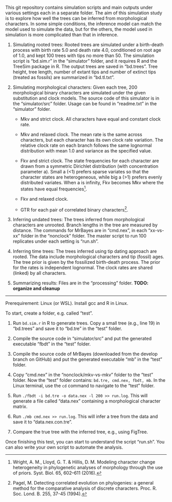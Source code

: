 This git repository contains simulation scripts and main outputs under various settings each in a separate folder.  The aim of this simulation study is to explore how well the trees can be inferred from morphological characters. In some simple conditions, the inference model can match the model used to simulate the data, but for the others, the model used in simulation is more complicated than that in inference.

1. Simulating rooted trees: 
Rooted trees are simulated under a birth-death process with birth rate 5.0 and death rate 4.0, conditioned on root age of 1.0, and kept 100 trees with tips no more than 50. 
The simulation script is “bd.sim.r” in the “simulator” folder, and it requires R and the TreeSim package in R. The output trees are saved in “bd.trees”. Tree height, tree length, number of extant tips and number of extinct tips (treated as fossils) are summarized in “bd.tl.txt”. 

2. Simulating morphological characters: 
Given each tree, 200 morphological binary characters are simulated under the given substitution and clock models. 
The source code of this simulator is in the “simulator/src” folder.  Usage can be found in “readme.txt” in the “simulator” folder.

   - Mkv and strict clock. All characters have equal and constant clock rate.

   - Mkv and relaxed clock. The mean rate is the same across characters, but each character has its own clock rate variation. The relative clock rate on each branch follows the same lognormal distribution with mean 1.0 and variance as the specified value.

   - Fkv and strict clock. The state frequencies for each character are drawn from a symmetric Dirichlet distribution (with concentration parameter a). Small a (<1) prefers sparse variates so that the character states are heterogeneous, while big a (>1) prefers evenly distributed variates. When a is infinity, Fkv becomes Mkv where the states have equal frequencies[^1]. 

   - Fkv and relaxed clock.
   
   - GTR for each pair of correlated binary characters[^2].

3. Inferring undated trees: 
The trees inferred from morphological characters are unrooted. Branch lengths in the tree are measured by distance. The commands for MrBayes are in “cmd.nex”, in each “xx-vs-xx” folder in the “nonclock” folder.  The master script to run 100 replicates under each setting is “run.sh”.

4. Inferring time trees: 
The trees inferred using tip dating approach are rooted. The data include morphological characters and tip (fossil) ages. The tree prior is given by the fossilized birth-death process. The prior for the rates is independent lognormal. The clock rates are shared (linked) by all characters. 

5. Summarizing results: 
Files are in the “processing” folder. **TODO: organize and cleanup**

[^1]: Wright, A. M., Lloyd, G. T. & Hillis, D. M. Modeling character change heterogeneity in phylogenetic analyses of morphology through the use of priors. Syst. Biol. 65, 602–611 (2016).

[^2]: Pagel, M. Detecting correlated evolution on phylogenies: a general method for the comparative analysis of discrete characters. Proc. R. Soc. Lond. B. 255, 37-45 (1994).

---
Prerequirement: Linux (or WSL). Install gcc and R in Linux. 

To start, create a folder, e.g. called “test”. 

1. Run `bd.sim.r` in R to generate trees. Copy a small tree (e.g., line 19) in “bd.trees” and save it to “bd.tre” in the “test” folder.
  
2. Compile the source code in “simulator/src” and put the generated executable “fbdt” in the “test” folder. 

3. Compile the source code of MrBayes (downloaded from the develop branch on GitHub) and put the generated executable “mb” in the “test” folder. 

4. Copy “cmd.nex” in the “nonclock/mkv-vs-mkv” folder to the “test” folder. 
Now the “test” folder contains: `bd.tre, cmd.nex, fbdt, mb`. In the Linux terminal, use the `cd` command to navigate to the “test” folder.

5. Run `./fbdt -i bd.tre -o data.nex -l 200 >> run.log`. This will generate a file called “data.nex” containing a morphological character matrix.

6. Run `./mb cmd.nex >> run.log`. This will infer a tree from the data and save it to “data.nex.con.tre”.

7. Compare the true tree with the inferred tree, e.g., using FigTree.

Once finishing this test, you can start to understand the script “run.sh”. You can also write your own script to automate the analysis.
